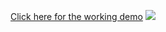 [Click here for the  working demo](https://brandonyuh.me/VancouverWeather)
![](https://brandonyuh.me/portfolio/weather.png)
